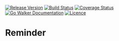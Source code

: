 [![Release Version](https://img.shields.io/github/release/Klathmon/Reminder-Server.svg)](https://github.com/Klathmon/Reminder-Server)
[![Build Status](https://img.shields.io/travis/Klathmon/Reminder-Server/master.svg)](https://travis-ci.org/Klathmon/Reminder-Server)
[![Coverage Status](https://img.shields.io/coveralls/Klathmon/Reminder-Server/master.svg)](https://coveralls.io/r/Klathmon/Reminder-Server?branch=master)
[![Go Walker Documentation](https://img.shields.io/badge/Go%20Walker-API%20Documentation-yellowgreen.svg)](https://gowalker.org/github.com/Klathmon/Reminder-Server)
[![Licence](https://img.shields.io/badge/Licence-MIT-brightgreen.svg)](https://www.tldrlegal.com/l/mit)
# Reminder
